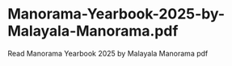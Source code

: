 # Manorama-Yearbook-2025-by-Malayala-Manorama.pdf
Read Manorama Yearbook 2025 by Malayala Manorama pdf
